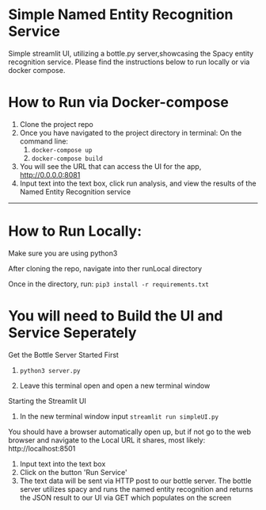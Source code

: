 # Simple Named Entity Recognition Service

Simple streamlit UI, utilizing a bottle.py server,showcasing the Spacy entity recognition service. Please find the instructions below to run locally or via docker compose.

# How to Run via Docker-compose

1. Clone the project repo
1. Once you have navigated to the project directory in terminal:
   On the command line: 
   1. ```docker-compose up```
   1. ```docker-compose build```
1. You will see the URL that can access the UI for the app, http://0.0.0.0:8081
1. Input text into the text box, click run analysis, and view the results of the Named Entity Recognition service

----------------------------------------------------------------------------------------------------------

# How to Run Locally: 

Make sure you are using python3

After cloning the repo, navigate into ther runLocal directory

Once in the directory, run: ```pip3 install -r requirements.txt```

# You will need to Build the UI and Service Seperately

Get the Bottle Server Started First
1. ```python3 server.py```

1. Leave this terminal open and open a new terminal window

Starting the Streamlit UI

1. In the new terminal window input ```streamlit run simpleUI.py```

You should have a browser automatically open up, but if not go to the web browser and navigate to the Local URL it shares, most likely: http://localhost:8501

1. Input text into the text box
1. Click on the button 'Run Service'
1. The text data will be sent via HTTP post to our bottle server. The bottle server utilizes spacy and runs the named entity recognition and returns the JSON result to our UI via GET which populates on the screen
